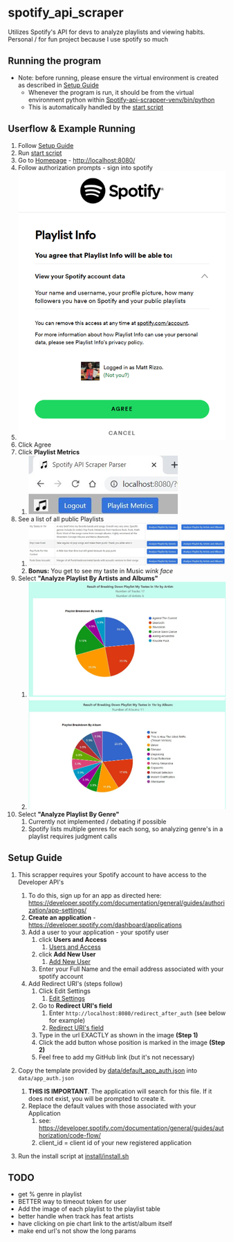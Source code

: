 # spotify_api_scraper
Utilizes Spotify's API for devs to analyze playlists and viewing habits. Personal / for fun project because I use spotify so much

## Running the program
* Note: before running, please ensure the virtual environment is created as described in [Setup Guide](#setup-guide)
    * Whenever the program is run, it should be from the virtual environment python within [Spotify-api-scrapper-venv/bin/python](Spotify-api-scrapper-venv/bin/python)
  * This is automatically handled by the [start script](start.sh)

## Userflow & Example Running

1. Follow [Setup Guide](#setup-guide)
2. Run [start script](start.sh)
3. Go to [Homepage](<http://localhost:8080/>) - <http://localhost:8080/>
4. Follow authorization prompts - sign into spotify
  1. ![auth_example](docs/images/authorization.png)
  2. Click Agree
5. Click **Playlist Metrics**
   1. ![Playlist-Metrics-Image](docs/images/top_bar_after_auth.jpg)
6. See a list of all public Playlists
   1. ![Playlist-Table](docs/images/example_playlist_table.jpg)
   2. **Bonus:** You get to see my taste in Music *wink face*
7. Select **"Analyze Playlist By Artists and Albums"**
   1. ![Breakdown of Playlist By Artist](docs/images/example_artist_breakdown.jpg)
   2. ![Breakdown of Playlist By Album](docs/images/example_album_breakdown.jpg)
8. Select **"Analyze Playlist By Genre"**
   1. Currently not implemented / debating if possible
   2. Spotify lists multiple genres for each song, so analyzing genre's in a playlist requires judgment calls

## Setup Guide

1. This scrapper requires your Spotify account to have access to the Developer API's
   1. To do this, sign up for an app as directed here: <https://developer.spotify.com/documentation/general/guides/authorization/app-settings/>
   2. **Create an application** - <https://developer.spotify.com/dashboard/applications>
   3. Add a user to your application - your spotify user
      1. click **Users and Access**
         1. [Users and Access](docs/images/setup/users_and_access_button.png)
      2. click **Add New User**
         1. [Add New User](docs/images/setup/add_user_button.jpg)
      3. Enter your Full Name and the email address associated with your spotify account
   4. Add Redirect URI's (steps follow)
      1. Click Edit Settings
         1. [Edit Settings](docs/images/setup/edit_settings_button.jpg)
      2. Go to **Redirect URI's field**
         1. Enter `http://localhost:8080/redirect_after_auth` (see below for example)
         2. [Redirect URI's field](docs/images/setup/add_uri_callback.jpg)
      3. Type in the url EXACTLY as shown in the image **(Step 1)**
      4. Click the add button whose position is marked in the image **(Step 2)**
      5. Feel free to add my GitHub link (but it's not necessary)

2. Copy the template provided by [data/default_app_auth.json](data/default_app_auth.json) into `data/app_auth.json`
   1. **THIS IS IMPORTANT**. The application will search for this file. If it does not exist, you will be prompted to create it.
   2. Replace the default values with those associated with your Application
      1. see: <https://developer.spotify.com/documentation/general/guides/authorization/code-flow/>
      2. client_id = client id of your new registered application
3. Run the install script at [install/install.sh](install/install.sh)

## TODO

* get % genre in playlist
* BETTER way to timeout token for user
* Add the image of each playlist to the playlist table
* better handle when track has feat artists
* have clicking on pie chart link to the artist/album itself
* make end url's not show the long params

